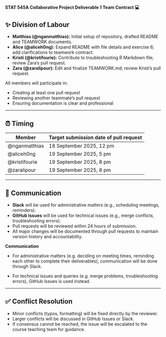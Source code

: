 #### **STAT 545A Collaborative Project Deliverable 1 Team Contract** :computer:

## ✨ Division of Labour

- **Matthias (@nganmatthias):** Initial setup of repository, drafted README and TEAMWORK documents.  
- **Alice (@aliceh0ng):** Expand README with file details and exercise 6; add clarifications to teamwork contract.  
- **Kristi (@kristifourie):** Contribute to troubleshooting R Markdown file; review Zara’s pull request.  
- **Zara (@zaralipour):** Edit and finalize TEAMWORK.md; review Kristi’s pull request.  

All members will participate in:
- Creating at least one pull request
- Reviewing another teammate’s pull request
- Ensuring documentation is clear and professional

---

## ⏰ Timing

Member | Target submission date of pull request
---|---
@nganmatthias | 18 September 2025, 12 pm  
@aliceh0ng | 19 September 2025, 5 pm  
@kristifourie | 19 September 2025, 8 pm  
@zaralipour | 19 September 2025, 8 pm  

---

## 💬 Communication

- **Slack** will be used for administrative matters (e.g., scheduling meetings, reminders).  
- **GitHub Issues** will be used for technical issues (e.g., merge conflicts, troubleshooting errors).  
- Pull requests will be reviewed within 24 hours of submission.  
- All major changes will be documented through pull requests to maintain version history and accountability.

**Communication**

* For administrative matters (e.g. deciding on meeting times, reminding each other to complete their deliverables), communication will be done through Slack.

* For technical issues and queries (e.g. merge problems, troubleshooting errors), GitHub Issues is used instead.

---

## ✅ Conflict Resolution

- Minor conflicts (typos, formatting) will be fixed directly by the reviewer.  
- Larger conflicts will be discussed in GitHub Issues or Slack.  
- If consensus cannot be reached, the issue will be escalated to the course teaching team for guidance.  

